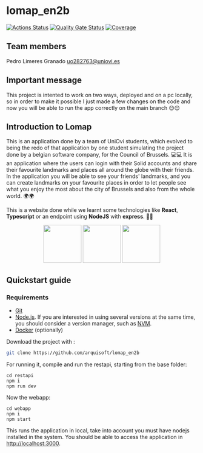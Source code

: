 # lomap_en2b

[![Actions Status](https://github.com/arquisoft/lomap_en2b/workflows/CI%20for%20LOMAP_EN2B/badge.svg)](https://github.com/arquisoft/lomap_en2b/actions)
[![Quality Gate Status](https://sonarcloud.io/api/project_badges/measure?project=Arquisoft_lomap_en2b&metric=alert_status)](https://sonarcloud.io/summary/new_code?id=Arquisoft_lomap_en2b)
[![Coverage](https://sonarcloud.io/api/project_badges/measure?project=Arquisoft_lomap_en2b&metric=coverage)](https://sonarcloud.io/summary/new_code?id=Arquisoft_lomap_en2b)

## Team members

Pedro Limeres Granado uo282763@uniovi.es  

## Important message
This project is intented to work on two ways, deployed and on a pc locally, so in order to make it possible I just made a few changes on the code and now you will be able to run the app correctly on the main branch 😊😊

## Introduction to Lomap

This is an application done by a team of UniOvi students, which evolved to being the redo of that application by one student simulating the project done by a belgian software company, for the Council of Brussels. 💻💻
It is an application where the users can login with their Solid accounts and share their favourite landmarks and places all around the globe with their friends. In the application you will be able to see your friends' landmarks, and you can create landmarks on your favourite places in order to let people see what you enjoy the most about the city of Brussels and also from the whole world. 🌍🌍

This is a website done while we learnt some technologies like **React**, **Typescript** or an endpoint using **NodeJS** with **express**.  🧐🤓

<p align="center">
<img src="https://blog.wildix.com/wp-content/uploads/2020/06/react-logo.jpg" height="100">
<img src="https://miro.medium.com/max/1200/0*RbmfNyhuBb8G3LWh.png" height="100">
<img src="https://miro.medium.com/max/365/1*Jr3NFSKTfQWRUyjblBSKeg.png" height="100">
</p>

## Quickstart guide

### Requirements

* [Git](https://git-scm.com/downloads)
*  [Node.js](https://nodejs.org). If you are interested in using several versions at the same time, you should consider a version manager, such as [NVM](https://github.com/nvm-sh/nvm).
* [Docker](https://docs.docker.com/get-docker/) (optionally)

Download the project with :
```bash
git clone https://github.com/arquisoft/lomap_en2b
```

For running it, compile and run the restapi, starting from the base folder:
```shell
cd restapi
npm i
npm run dev
```

Now the webapp:

```shell
cd webapp
npm i
npm start
```

This runs the application in local, take into account you must have nodejs installed in the system.
You should be able to access the application in [http://localhost:3000](http://localhost:3000).
